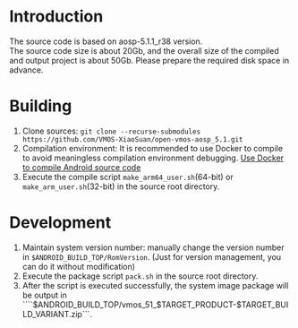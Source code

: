 # Introduction
The source code is based on aosp-5.1.1_r38 version.  
The source code size is about 20Gb, and the overall size of the compiled and output project is about 50Gb. Please prepare the required disk space in advance.  

# Building
1. Clone sources: ```git clone --recurse-submodules https://github.com/VMOS-XiaoSuan/open-vmos-aosp_5.1.git```
2. Compilation environment: It is recommended to use Docker to compile to avoid meaningless compilation environment debugging.  [Use Docker to compile Android source code](./Compile%20AOSP%20with%20Docker.md)  
3. Execute the compile script ```make_arm64_user.sh```(64-bit) or ```make_arm_user.sh```(32-bit) in the source root directory.  

# Development
1. Maintain system version number: manually change the version number in ```$ANDROID_BUILD_TOP/RomVersion```. (Just for version management, you can do it without modification)  
2. Execute the package script ```pack.sh``` in the source root directory.  
3. After the script is executed successfully, the system image package will be output in ````$ANDROID_BUILD_TOP/vmos_51_$TARGET_PRODUCT-$TARGET_BUILD_VARIANT.zip```.  